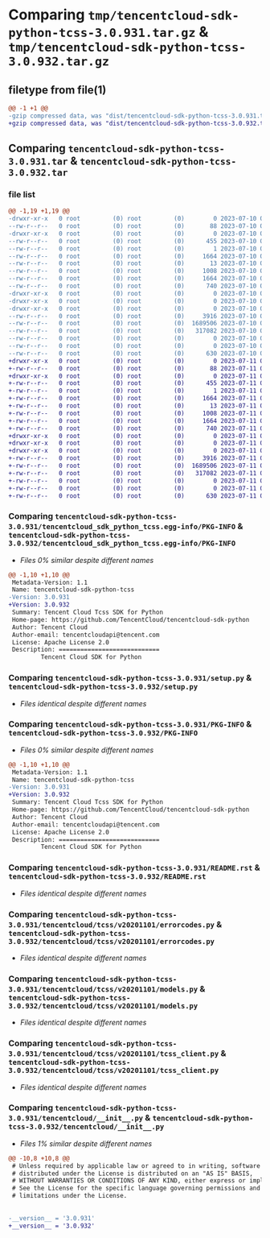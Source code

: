 # Comparing `tmp/tencentcloud-sdk-python-tcss-3.0.931.tar.gz` & `tmp/tencentcloud-sdk-python-tcss-3.0.932.tar.gz`

## filetype from file(1)

```diff
@@ -1 +1 @@
-gzip compressed data, was "dist/tencentcloud-sdk-python-tcss-3.0.931.tar", last modified: Mon Jul 10 00:53:36 2023, max compression
+gzip compressed data, was "dist/tencentcloud-sdk-python-tcss-3.0.932.tar", last modified: Tue Jul 11 01:01:02 2023, max compression
```

## Comparing `tencentcloud-sdk-python-tcss-3.0.931.tar` & `tencentcloud-sdk-python-tcss-3.0.932.tar`

### file list

```diff
@@ -1,19 +1,19 @@
-drwxr-xr-x   0 root         (0) root         (0)        0 2023-07-10 00:53:36.000000 tencentcloud-sdk-python-tcss-3.0.931/
--rw-r--r--   0 root         (0) root         (0)       88 2023-07-10 00:53:36.000000 tencentcloud-sdk-python-tcss-3.0.931/setup.cfg
-drwxr-xr-x   0 root         (0) root         (0)        0 2023-07-10 00:53:36.000000 tencentcloud-sdk-python-tcss-3.0.931/tencentcloud_sdk_python_tcss.egg-info/
--rw-r--r--   0 root         (0) root         (0)      455 2023-07-10 00:53:36.000000 tencentcloud-sdk-python-tcss-3.0.931/tencentcloud_sdk_python_tcss.egg-info/SOURCES.txt
--rw-r--r--   0 root         (0) root         (0)        1 2023-07-10 00:53:36.000000 tencentcloud-sdk-python-tcss-3.0.931/tencentcloud_sdk_python_tcss.egg-info/dependency_links.txt
--rw-r--r--   0 root         (0) root         (0)     1664 2023-07-10 00:53:36.000000 tencentcloud-sdk-python-tcss-3.0.931/tencentcloud_sdk_python_tcss.egg-info/PKG-INFO
--rw-r--r--   0 root         (0) root         (0)       13 2023-07-10 00:53:36.000000 tencentcloud-sdk-python-tcss-3.0.931/tencentcloud_sdk_python_tcss.egg-info/top_level.txt
--rw-r--r--   0 root         (0) root         (0)     1008 2023-07-10 00:53:36.000000 tencentcloud-sdk-python-tcss-3.0.931/setup.py
--rw-r--r--   0 root         (0) root         (0)     1664 2023-07-10 00:53:36.000000 tencentcloud-sdk-python-tcss-3.0.931/PKG-INFO
--rw-r--r--   0 root         (0) root         (0)      740 2023-07-10 00:53:36.000000 tencentcloud-sdk-python-tcss-3.0.931/README.rst
-drwxr-xr-x   0 root         (0) root         (0)        0 2023-07-10 00:53:36.000000 tencentcloud-sdk-python-tcss-3.0.931/tencentcloud/
-drwxr-xr-x   0 root         (0) root         (0)        0 2023-07-10 00:53:36.000000 tencentcloud-sdk-python-tcss-3.0.931/tencentcloud/tcss/
-drwxr-xr-x   0 root         (0) root         (0)        0 2023-07-10 00:53:36.000000 tencentcloud-sdk-python-tcss-3.0.931/tencentcloud/tcss/v20201101/
--rw-r--r--   0 root         (0) root         (0)     3916 2023-07-10 00:53:36.000000 tencentcloud-sdk-python-tcss-3.0.931/tencentcloud/tcss/v20201101/errorcodes.py
--rw-r--r--   0 root         (0) root         (0)  1689506 2023-07-10 00:53:36.000000 tencentcloud-sdk-python-tcss-3.0.931/tencentcloud/tcss/v20201101/models.py
--rw-r--r--   0 root         (0) root         (0)   317082 2023-07-10 00:53:36.000000 tencentcloud-sdk-python-tcss-3.0.931/tencentcloud/tcss/v20201101/tcss_client.py
--rw-r--r--   0 root         (0) root         (0)        0 2023-07-10 00:53:36.000000 tencentcloud-sdk-python-tcss-3.0.931/tencentcloud/tcss/v20201101/__init__.py
--rw-r--r--   0 root         (0) root         (0)        0 2023-07-10 00:53:36.000000 tencentcloud-sdk-python-tcss-3.0.931/tencentcloud/tcss/__init__.py
--rw-r--r--   0 root         (0) root         (0)      630 2023-07-10 00:53:36.000000 tencentcloud-sdk-python-tcss-3.0.931/tencentcloud/__init__.py
+drwxr-xr-x   0 root         (0) root         (0)        0 2023-07-11 01:01:02.000000 tencentcloud-sdk-python-tcss-3.0.932/
+-rw-r--r--   0 root         (0) root         (0)       88 2023-07-11 01:01:02.000000 tencentcloud-sdk-python-tcss-3.0.932/setup.cfg
+drwxr-xr-x   0 root         (0) root         (0)        0 2023-07-11 01:01:02.000000 tencentcloud-sdk-python-tcss-3.0.932/tencentcloud_sdk_python_tcss.egg-info/
+-rw-r--r--   0 root         (0) root         (0)      455 2023-07-11 01:01:02.000000 tencentcloud-sdk-python-tcss-3.0.932/tencentcloud_sdk_python_tcss.egg-info/SOURCES.txt
+-rw-r--r--   0 root         (0) root         (0)        1 2023-07-11 01:01:02.000000 tencentcloud-sdk-python-tcss-3.0.932/tencentcloud_sdk_python_tcss.egg-info/dependency_links.txt
+-rw-r--r--   0 root         (0) root         (0)     1664 2023-07-11 01:01:02.000000 tencentcloud-sdk-python-tcss-3.0.932/tencentcloud_sdk_python_tcss.egg-info/PKG-INFO
+-rw-r--r--   0 root         (0) root         (0)       13 2023-07-11 01:01:02.000000 tencentcloud-sdk-python-tcss-3.0.932/tencentcloud_sdk_python_tcss.egg-info/top_level.txt
+-rw-r--r--   0 root         (0) root         (0)     1008 2023-07-11 01:01:02.000000 tencentcloud-sdk-python-tcss-3.0.932/setup.py
+-rw-r--r--   0 root         (0) root         (0)     1664 2023-07-11 01:01:02.000000 tencentcloud-sdk-python-tcss-3.0.932/PKG-INFO
+-rw-r--r--   0 root         (0) root         (0)      740 2023-07-11 01:01:02.000000 tencentcloud-sdk-python-tcss-3.0.932/README.rst
+drwxr-xr-x   0 root         (0) root         (0)        0 2023-07-11 01:01:02.000000 tencentcloud-sdk-python-tcss-3.0.932/tencentcloud/
+drwxr-xr-x   0 root         (0) root         (0)        0 2023-07-11 01:01:02.000000 tencentcloud-sdk-python-tcss-3.0.932/tencentcloud/tcss/
+drwxr-xr-x   0 root         (0) root         (0)        0 2023-07-11 01:01:02.000000 tencentcloud-sdk-python-tcss-3.0.932/tencentcloud/tcss/v20201101/
+-rw-r--r--   0 root         (0) root         (0)     3916 2023-07-11 01:01:02.000000 tencentcloud-sdk-python-tcss-3.0.932/tencentcloud/tcss/v20201101/errorcodes.py
+-rw-r--r--   0 root         (0) root         (0)  1689506 2023-07-11 01:01:02.000000 tencentcloud-sdk-python-tcss-3.0.932/tencentcloud/tcss/v20201101/models.py
+-rw-r--r--   0 root         (0) root         (0)   317082 2023-07-11 01:01:02.000000 tencentcloud-sdk-python-tcss-3.0.932/tencentcloud/tcss/v20201101/tcss_client.py
+-rw-r--r--   0 root         (0) root         (0)        0 2023-07-11 01:01:02.000000 tencentcloud-sdk-python-tcss-3.0.932/tencentcloud/tcss/v20201101/__init__.py
+-rw-r--r--   0 root         (0) root         (0)        0 2023-07-11 01:01:02.000000 tencentcloud-sdk-python-tcss-3.0.932/tencentcloud/tcss/__init__.py
+-rw-r--r--   0 root         (0) root         (0)      630 2023-07-11 01:01:02.000000 tencentcloud-sdk-python-tcss-3.0.932/tencentcloud/__init__.py
```

### Comparing `tencentcloud-sdk-python-tcss-3.0.931/tencentcloud_sdk_python_tcss.egg-info/PKG-INFO` & `tencentcloud-sdk-python-tcss-3.0.932/tencentcloud_sdk_python_tcss.egg-info/PKG-INFO`

 * *Files 0% similar despite different names*

```diff
@@ -1,10 +1,10 @@
 Metadata-Version: 1.1
 Name: tencentcloud-sdk-python-tcss
-Version: 3.0.931
+Version: 3.0.932
 Summary: Tencent Cloud Tcss SDK for Python
 Home-page: https://github.com/TencentCloud/tencentcloud-sdk-python
 Author: Tencent Cloud
 Author-email: tencentcloudapi@tencent.com
 License: Apache License 2.0
 Description: ============================
         Tencent Cloud SDK for Python
```

### Comparing `tencentcloud-sdk-python-tcss-3.0.931/setup.py` & `tencentcloud-sdk-python-tcss-3.0.932/setup.py`

 * *Files identical despite different names*

### Comparing `tencentcloud-sdk-python-tcss-3.0.931/PKG-INFO` & `tencentcloud-sdk-python-tcss-3.0.932/PKG-INFO`

 * *Files 0% similar despite different names*

```diff
@@ -1,10 +1,10 @@
 Metadata-Version: 1.1
 Name: tencentcloud-sdk-python-tcss
-Version: 3.0.931
+Version: 3.0.932
 Summary: Tencent Cloud Tcss SDK for Python
 Home-page: https://github.com/TencentCloud/tencentcloud-sdk-python
 Author: Tencent Cloud
 Author-email: tencentcloudapi@tencent.com
 License: Apache License 2.0
 Description: ============================
         Tencent Cloud SDK for Python
```

### Comparing `tencentcloud-sdk-python-tcss-3.0.931/README.rst` & `tencentcloud-sdk-python-tcss-3.0.932/README.rst`

 * *Files identical despite different names*

### Comparing `tencentcloud-sdk-python-tcss-3.0.931/tencentcloud/tcss/v20201101/errorcodes.py` & `tencentcloud-sdk-python-tcss-3.0.932/tencentcloud/tcss/v20201101/errorcodes.py`

 * *Files identical despite different names*

### Comparing `tencentcloud-sdk-python-tcss-3.0.931/tencentcloud/tcss/v20201101/models.py` & `tencentcloud-sdk-python-tcss-3.0.932/tencentcloud/tcss/v20201101/models.py`

 * *Files identical despite different names*

### Comparing `tencentcloud-sdk-python-tcss-3.0.931/tencentcloud/tcss/v20201101/tcss_client.py` & `tencentcloud-sdk-python-tcss-3.0.932/tencentcloud/tcss/v20201101/tcss_client.py`

 * *Files identical despite different names*

### Comparing `tencentcloud-sdk-python-tcss-3.0.931/tencentcloud/__init__.py` & `tencentcloud-sdk-python-tcss-3.0.932/tencentcloud/__init__.py`

 * *Files 1% similar despite different names*

```diff
@@ -10,8 +10,8 @@
 # Unless required by applicable law or agreed to in writing, software
 # distributed under the License is distributed on an "AS IS" BASIS,
 # WITHOUT WARRANTIES OR CONDITIONS OF ANY KIND, either express or implied.
 # See the License for the specific language governing permissions and
 # limitations under the License.
 
 
-__version__ = '3.0.931'
+__version__ = '3.0.932'
```

